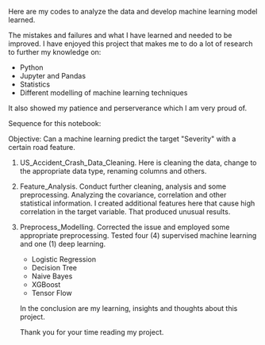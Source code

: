 Here are my codes to analyze the data and develop machine learning model learned.

The mistakes and failures and what I have learned and needed to be improved.
I have enjoyed this project that makes me to do a lot of research to further my knowledge on:
- Python
- Jupyter and Pandas
- Statistics
- Different modelling of machine learning techniques
  
It also showed my patience and perserverance which I am very proud of.

Sequence for this notebook:

Objective: Can a machine learning predict the target "Severity" with a certain road feature.

1. US_Accident_Crash_Data_Cleaning.
   Here is cleaning the data, change to the appropriate data type, renaming columns and others.
   
2. Feature_Analysis.
   Conduct further cleaning, analysis and some preprocessing.
   Analyzing the covariance, correlation and other statistical information. I created additional
   features here that cause high correlation in the target variable. That produced unusual results.
   
4. Preprocess_Modelling.
   Corrected the issue and employed some appropriate preprocessing.
   Tested four (4) supervised machine learning and one (1) deep learning.
  
   - Logistic Regression
   - Decision Tree
   - Naive Bayes
   - XGBoost
   - Tensor Flow

   In the conclusion are my learning, insights and thoughts about this project.

   Thank you for your time reading my project.
